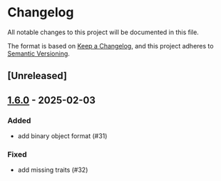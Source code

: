 # Changelog

All notable changes to this project will be documented in this file.

The format is based on [Keep a Changelog](https://keepachangelog.com/en/1.0.0/),
and this project adheres to [Semantic Versioning](https://semver.org/spec/v2.0.0.html).

## [Unreleased]

## [1.6.0](https://github.com/matter-labs/era-compiler-common/compare/era-compiler-common-v1.5.0...era-compiler-common-v1.6.0) - 2025-02-03

### Added

- add binary object format (#31)

### Fixed

- add missing traits (#32)
